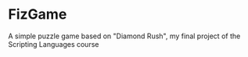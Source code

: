 # FizGame
A simple puzzle game based on "Diamond Rush", my final project of the Scripting Languages ​​course

